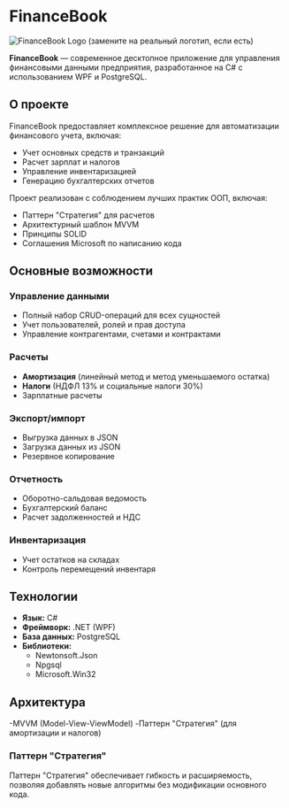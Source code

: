 # FinanceBook

![FinanceBook Logo](https://via.placeholder.com/150) (замените на реальный логотип, если есть)

**FinanceBook** — современное десктопное приложение для управления финансовыми данными предприятия, разработанное на C# с использованием WPF и PostgreSQL.

## О проекте

FinanceBook предоставляет комплексное решение для автоматизации финансового учета, включая:
- Учет основных средств и транзакций
- Расчет зарплат и налогов
- Управление инвентаризацией
- Генерацию бухгалтерских отчетов

Проект реализован с соблюдением лучших практик ООП, включая:
- Паттерн "Стратегия" для расчетов
- Архитектурный шаблон MVVM
- Принципы SOLID
- Соглашения Microsoft по написанию кода

## Основные возможности

### Управление данными
- Полный набор CRUD-операций для всех сущностей
- Учет пользователей, ролей и прав доступа
- Управление контрагентами, счетами и контрактами

### Расчеты
- **Амортизация** (линейный метод и метод уменьшаемого остатка)
- **Налоги** (НДФЛ 13% и социальные налоги 30%)
- Зарплатные расчеты

### Экспорт/импорт
- Выгрузка данных в JSON
- Загрузка данных из JSON
- Резервное копирование

### Отчетность
- Оборотно-сальдовая ведомость
- Бухгалтерский баланс
- Расчет задолженностей и НДС

### Инвентаризация
- Учет остатков на складах
- Контроль перемещений инвентаря

## Технологии

- **Язык:** C#
- **Фреймворк:** .NET (WPF)
- **База данных:** PostgreSQL
- **Библиотеки:**
  - Newtonsoft.Json
  - Npgsql
  - Microsoft.Win32

## Архитектура
-MVVM (Model-View-ViewModel)
-Паттерн "Стратегия" (для амортизации и налогов)

### Паттерн "Стратегия"
Паттерн "Стратегия" обеспечивает гибкость и расширяемость, позволяя добавлять новые алгоритмы без модификации основного кода.
